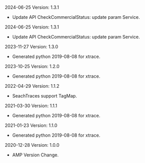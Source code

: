 2024-06-25 Version: 1.3.1
- Update API CheckCommercialStatus: update param Service.


2024-06-25 Version: 1.3.1
- Update API CheckCommercialStatus: update param Service.


2023-11-27 Version: 1.3.0
- Generated python 2019-08-08 for xtrace.

2023-10-25 Version: 1.2.0
- Generated python 2019-08-08 for xtrace.

2022-04-29 Version: 1.1.2
- SeachTraces support TagMap.

2021-03-30 Version: 1.1.1
- Generated python 2019-08-08 for xtrace.

2021-01-23 Version: 1.1.0
- Generated python 2019-08-08 for xtrace.

2020-12-28 Version: 1.0.0
- AMP Version Change.


